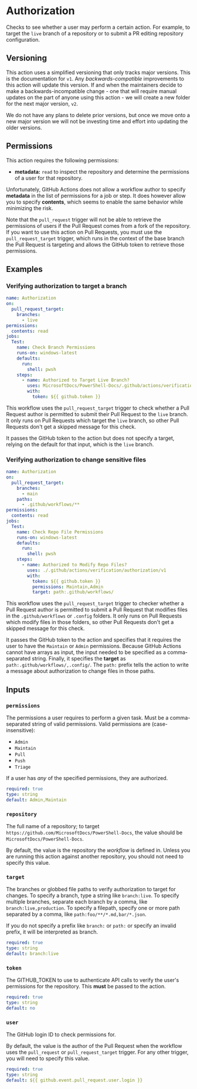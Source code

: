 # Authorization

Checks to see whether a user may perform a certain action. For example, to target the `live` branch
of a repository or to submit a PR editing repository configuration.

## Versioning

This action uses a simplified versioning that only tracks major versions. This is the documentation
for `v1`. Any _backwards-compatible_ improvements to this action will update this version. If and
when the maintainers decide to make a backwards-incompatible change - one that will require manual
updates on the part of anyone using this action - we will create a new folder for the next major
version, `v2`.

We do not have any plans to delete prior versions, but once we move onto a new major version we will
not be investing time and effort into updating the older versions.

## Permissions

This action requires the following permissions:

- **metadata:** `read` to inspect the repository and determine the permissions of a user for that
  repository.

Unfortunately, GitHub Actions does not allow a workflow author to specify **metadata** in the list
of permissions for a job or step. It does however allow you to specify **contents**, which seems to
enable the same behavior while minimizing the risk.

Note that the `pull_request` trigger will not be able to retrieve the permissions of users if the
Pull Request comes from a fork of the repository. If you want to use this action on Pull Requests,
you must use the `pull_request_target` trigger, which runs in the context of the base branch the
Pull Request is targeting and allows the GitHub token to retrieve those permissions.

## Examples

### Verifying authorization to target a branch

```yaml
name: Authorization
on:
  pull_request_target:
    branches:
      - live
permissions:
  contents: read
jobs:
  Test:
    name: Check Branch Permissions
    runs-on: windows-latest
    defaults:
      run:
        shell: pwsh
    steps:
      - name: Authorized to Target Live Branch?
        uses: MicrosoftDocs/PowerShell-Docs/.github/actions/verification/authorization/v1
        with:
          token: ${{ github.token }}
```

This workflow uses the `pull_request_target` trigger to check whether a Pull Request author is
permitted to submit their Pull Request to the `live` branch. It only runs on Pull Requests which
target the `live` branch, so other Pull Requests don't get a skipped message for this check.

It passes the GitHub token to the action but does not specify a target, relying on the default for
that input, which is the `live` branch.

### Verifying authorization to change sensitive files

```yaml
name: Authorization
on:
  pull_request_target:
    branches:
      - main
    paths:
      - .github/workflows/**
permissions:
  contents: read
jobs:
  Test:
    name: Check Repo File Permissions
    runs-on: windows-latest
    defaults:
      run:
        shell: pwsh
    steps:
      - name: Authorized to Modify Repo Files?
        uses: ./.github/actions/verification/authorization/v1
        with:
          token: ${{ github.token }}
          permissions: Maintain,Admin
          target: path:.github/workflows/
```

This workflow uses the `pull_request_target` trigger to checker whether a Pull Request author is
permitted to submit a Pull Request that modifies files in the `.github/workflows` or `.config`
folders. It only runs on Pull Requests which modify files in those folders, so other Pull Requests
don't get a skipped message for this check.

It passes the GitHub token to the action and specifies that it requires the user to have the
`Maintain` or `Admin` permissions. Because GitHub Actions cannot have arrays as input, the input
needed to be specified as a comma-separated string. Finally, it specifies the **target** as
`path:.github/workflows/,.config/`. The `path:` prefix tells the action to write a message about
authorization to change files in those paths.

## Inputs

### `permissions`

The permissions a user requires to perform a given task. Must be a comma-separated string of valid
permissions. Valid permissions are (case-insensitive):

- `Admin`
- `Maintain`
- `Pull`
- `Push`
- `Triage`

If a user has _any_ of the specified permissions, they are authorized.

```yaml
required: true
type: string
default: Admin,Maintain
```

### `repository`

The full name of a repository; to target `https://github.com/MicrosoftDocs/PowerShell-Docs`, the
value should be `MicrosoftDocs/PowerShell-Docs`.

By default, the value is the repository the _workflow_ is defined in. Unless you are running this
action against another repository, you should not need to specify this value.

### `target`

The branches or globbed file paths to verify authorization to target for changes. To specify a
branch, type a string like `branch:live`. To specify multiple branches, separate each branch by a
comma, like `branch:live,production`. To specify a filepath, specify one or more path separated by a
comma, like `path:foo/**/*.md,bar/*.json`.

If you do not specify a prefix like `branch:` or `path:` or specify an invalid prefix, it will be
interpreted as branch.

```yaml
required: true
type: string
default: branch:live
```

### `token`

The GITHUB_TOKEN to use to authenticate API calls to verify the user's permissions for the
repository. This **must** be passed to the action.

```yaml
required: true
type: string
default: no
```

### `user`

The GitHub login ID to check permissions for.

By default, the value is the author of the Pull Request when the workflow uses the `pull_request` or
`pull_request_target` trigger. For any other trigger, you will need to specify this value.

```yaml
required: true
type: string
default: ${{ github.event.pull_request.user.login }}
```
